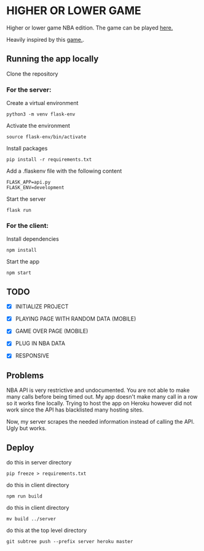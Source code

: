 # HIGHER OR LOWER GAME

Higher or lower game NBA edition.
The game can be played [here.](https://higher-lower-nba.herokuapp.com/)


Heavily inspired by this [game.](http://www.higherlowergame.com/).

## Running the app locally

Clone the repository

### For the server:

Create a virtual environment
```
python3 -m venv flask-env
```
Activate the environment
```
source flask-env/bin/activate
```
Install packages
```
pip install -r requirements.txt
```

Add a .flaskenv file with the following content
```
FLASK_APP=api.py
FLASK_ENV=development
```

Start the server
```
flask run
```

### For the client:

Install dependencies
```
npm install
```

Start the app
```
npm start
```



## TODO

* [x] INITIALIZE PROJECT
* [x] PLAYING PAGE WITH RANDOM DATA (MOBILE)
* [x] GAME OVER PAGE (MOBILE)
* [x] PLUG IN NBA DATA
* [x] RESPONSIVE


## Problems

NBA API is very restrictive and undocumented. You are not able to make many 
calls before being timed out. My app doesn't make many call in a row so it 
works fine locally. Trying to host the app on Heroku however did not work 
since the API has blacklisted many hosting sites.

Now, my server scrapes the needed information instead of calling the API. Ugly 
but works. 

## Deploy

do this in server directory
```
pip freeze > requirements.txt
```

do this in client directory
```
npm run build
```

do this in client directory
```
mv build ../server
```

do this at the top level directory
```
git subtree push --prefix server heroku master
```
